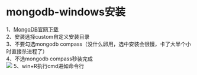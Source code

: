 # mongodb-windows安装

1、<a target="_blank" href="https://www.mongodb.com/download-center#community">MongoDB官网下载</a></br>
2、安装选择custom自定义安装目录</br>
3、不要勾选mongodb compass（没什么卵用，选中安装会很慢，卡了大半个小时直接杀进程了）</br>
4、不选mongodb compass秒装完成</br>
<img src='../imgaes/img1'/>
5、win+R执行cmd进如命令行</br>
